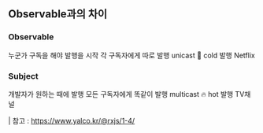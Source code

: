 ## Observable과의 차이

### Observable

누군가 구독을 해야 발행을 시작
각 구독자에게 따로 발행
unicast
🧊 cold 발행
Netflix

### Subject

개발자가 원하는 때에 발행
모든 구독자에게 똑같이 발행
multicast
🔥 hot 발행
TV채널

| 참고 : https://www.yalco.kr/@rxjs/1-4/
